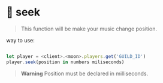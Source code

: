 # 🐛 seek

> This function will be make your music change position.

way to use:
```javascript

let player = <client>.<moon>.players.get('GUILD_ID')
player.seek(position in numbers miliseconds)
```

> **Warning** 
> Position must be declared in milliseconds.
